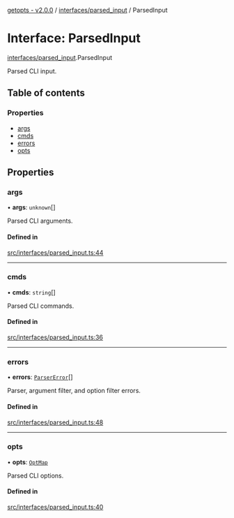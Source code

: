 [getopts - v2.0.0](../README.md) / [interfaces/parsed_input](../modules/interfaces_parsed_input.md) / ParsedInput

# Interface: ParsedInput

[interfaces/parsed_input](../modules/interfaces_parsed_input.md).ParsedInput

Parsed CLI input.

## Table of contents

### Properties

- [args](interfaces_parsed_input.ParsedInput.md#args)
- [cmds](interfaces_parsed_input.ParsedInput.md#cmds)
- [errors](interfaces_parsed_input.ParsedInput.md#errors)
- [opts](interfaces_parsed_input.ParsedInput.md#opts)

## Properties

### args

• **args**: `unknown`[]

Parsed CLI arguments.

#### Defined in

[src/interfaces/parsed_input.ts:44](https://github.com/prasadrajandran/node-getopts/blob/f04388b/src/interfaces/parsed_input.ts#L44)

---

### cmds

• **cmds**: `string`[]

Parsed CLI commands.

#### Defined in

[src/interfaces/parsed_input.ts:36](https://github.com/prasadrajandran/node-getopts/blob/f04388b/src/interfaces/parsed_input.ts#L36)

---

### errors

• **errors**: [`ParserError`](../classes/classes_errors.ParserError.md)[]

Parser, argument filter, and option filter errors.

#### Defined in

[src/interfaces/parsed_input.ts:48](https://github.com/prasadrajandran/node-getopts/blob/f04388b/src/interfaces/parsed_input.ts#L48)

---

### opts

• **opts**: [`OptMap`](../modules/interfaces_parsed_input.md#optmap)

Parsed CLI options.

#### Defined in

[src/interfaces/parsed_input.ts:40](https://github.com/prasadrajandran/node-getopts/blob/f04388b/src/interfaces/parsed_input.ts#L40)
